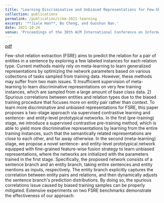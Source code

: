```yaml
---
title: "Learning Discriminative and Unbiased Representations for Few-Shot Relation Extraction"
collection: publications
permalink: /publication/cikm-2021-learning
excerpt: '**Jiale Han**, Bo Cheng, and Guoshun Nan.'
date: 2021-10-26
venue: 'Proceedings of the 30th ACM International Conference on Information & Knowledge Management'
---
```


[pdf](https://dl.acm.org/doi/abs/10.1145/3459637.3482268)


Few-shot relation extraction (FSRE) aims to predict the relation for a pair of entities in a sentence by exploring a few labeled instances for each relation type. Current methods mainly rely on meta-learning to learn generalized representations by optimizing the network parameters based on various collections of tasks sampled from training data. However, these methods may suffer from two main issues. 1) Insufficient supervision of meta-learning to learn discriminative representations on very few training instances, which are sampled from a large amount of base class data. 2) Spurious correlations between entities and relation types due to the biased training procedure that focuses more on entity pair rather than context. To learn more discriminative and unbiased representations for FSRE, this paper proposes a two-stage approach via supervised contrastive learning and sentence- and entity-level prototypical networks. In the first (pre-training) stage, we introduce a supervised contrastive pre-training method, which is able to yield more discriminative representations by learning from the entire training instances, such that the semantically related representations are close to each other, and far away otherwise. In the second (meta-learning) stage, we propose a novel sentence- and entity-level prototypical network equipped with fine-grained feature-wise fusion strategy to learn unbiased representations, where the networks are initialized with the parameters trained in the first stage. Specifically, the proposed network consists of a sentence branch and an entity branch, taking entire sentences and entity mentions as inputs, respectively. The entity branch explicitly captures the correlation between entity pairs and relations, and then dynamically adjusts the sentence branch's prediction distributions. By doing so, the spurious correlations issue caused by biased training samples can be properly mitigated. Extensive experiments on two FSRE benchmarks demonstrate the effectiveness of our approach.